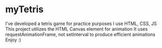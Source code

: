 # myTetris
I've developed a tetris game for practice purposes
I use HTML, CSS, JS 
This project utilizes the HTML Canvas element for animation 
It uses requestAnimationFrame, not setInterval to produce efficient animations
Enjoy :)
